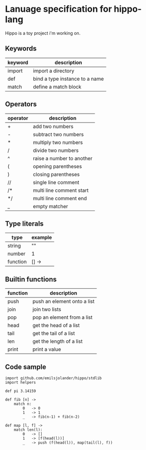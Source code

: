 Lanuage specification for hippo-lang
====================================
Hippo is a toy project i'm working on.

Keywords
--------
| keyword       | description		       		 |
| ------------- |--------------------------------|
| import      	| import a directory             |
| def     		| bind a type instance to a name |
| match      	| define a match block           |

Operators
---------
| operator      | description		       		 |
| ------------- |--------------------------------|
| +          	| add two numbers             	 |
| -          	| subtract two numbers           |
| *          	| multiply two numbers           |
| /          	| divide two numbers             |
| ^          	| raise a number to another      |
| (          	| opening parentheses            |
| )          	| closing parentheses            |
| //          	| single line comment            |
| /*         	| multi line comment start       |
| */         	| multi line comment end         |
| _          	| empty matcher             	 |

Type literals
-------------
| type       	| example		       		 	 |
| ------------- |--------------------------------|
| string      	| ""             				 |
| number     	| 1 							 |
| function      | [] ->           				 |

Builtin functions
-----------------
| function      | description		       		 |
| ------------- |--------------------------------|
| push      	| push an element onto a list    |
| join     		| join two lists 				 |
| pop      		| pop an element from a list     |
| head      	| get the head of a list         |
| tail      	| get the tail of a list         |
| len      		| get the length of a list       |
| print      	| print a value				     |


Code sample
-----------
```
import github.com/emilsjolander/hippo/stdlib
import helpers

def pi 3.14159

def fib [n] ->
	match n:
		0 	-> 0
		1 	-> 1
		_ 	-> fib(n-1) + fib(n-2)

def map [l, f] ->
	match len(l):
		0 	-> []
		1 	-> [f(head(l))]
		_ 	-> push (f(head(l)), map(tail(l), f))
```
